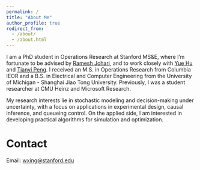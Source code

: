 ```yaml
---
permalink: /
title: "About Me"
author_profile: true
redirect_from: 
  - /about/
  - /about.html
---
```


I am a PhD student in Operations Research at Stanford MS&E, where I’m fortunate to be advised by [Ramesh Johari](https://web.stanford.edu/~rjohari/), and to work closely with [Yue Hu](https://gsb-faculty.stanford.edu/yue-hu/) and [Tianyi Peng](https://tianyipeng.github.io/). I received an M.S. in Operations Research from Columbia IEOR and a B.S. in Electrical and Computer Engineering from the University of Michigan - Shanghai Jiao Tong University. Previously, I was a student researcher at CMU Heinz and Microsoft Research.

My research interests lie in stochastic modeling and decision-making under uncertainty, with a focus on applications in experimental design, causal inference, and queueing control. On the applied side, I am interested in developing practical algorithms for simulation and optimization.

Contact
======
Email: wxing@stanford.edu
